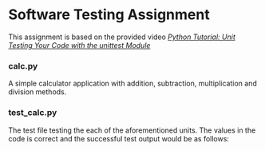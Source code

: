 # Software Testing Assignment
This assignment is based on the provided video <i><a href="https://www.youtube.com/watch?v=6tNS--WetLI">Python Tutorial: Unit Testing Your Code with the unittest Module</a></i>

<h3>calc.py</h3>
A simple calculator application with addition, subtraction, multiplication and division methods.

<h3>test_calc.py</h3>
The test file testing the each of the aforementioned units.
The values in the code is correct and the successful test output would be as follows:

